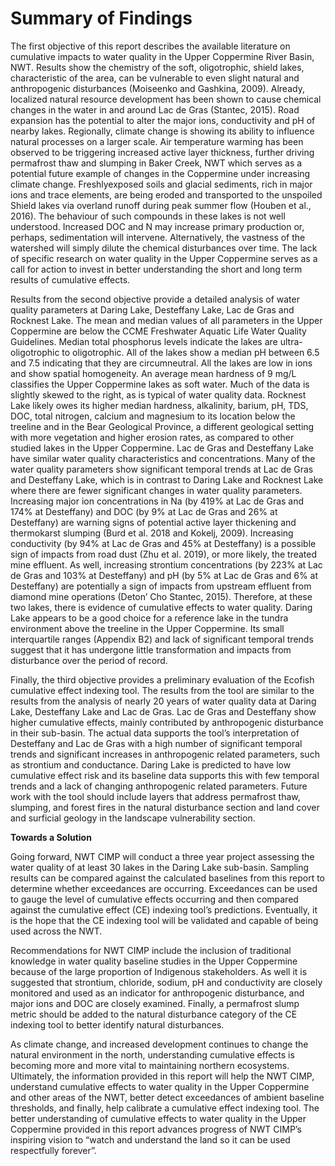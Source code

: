 # Summary of Findings

The first objective of this report describes the available literature on cumulative impacts to water
quality in the Upper Coppermine River Basin, NWT. Results show the chemistry of the soft,
oligotrophic, shield lakes, characteristic of the area, can be vulnerable to even slight natural and
anthropogenic disturbances (Moiseenko and Gashkina, 2009). Already, localized natural resource
development has been shown to cause chemical changes in the water in and around Lac de Gras
(Stantec, 2015). Road expansion has the potential to alter the major ions, conductivity and pH of
nearby lakes. Regionally, climate change is showing its ability to influence natural processes on a
larger scale. Air temperature warming has been observed to be triggering increased active layer
thickness, further driving permafrost thaw and slumping in Baker Creek, NWT which serves as a
potential future example of changes in the Coppermine under increasing climate change. Freshlyexposed
soils and glacial sediments, rich in major ions and trace elements, are being eroded and
transported to the unspoiled Shield lakes via overland runoff during peak summer flow (Houben et al.,
2016). The behaviour of such compounds in these lakes is not well understood. Increased DOC and N
may increase primary production or, perhaps, sedimentation will intervene. Alternatively, the
vastness of the watershed will simply dilute the chemical disturbances over time. The lack of specific
research on water quality in the Upper Coppermine serves as a call for action to invest in better
understanding the short and long term results of cumulative effects.

Results from the second objective provide a detailed analysis of water quality parameters at Daring
Lake, Desteffany Lake, Lac de Gras and Rocknest Lake. The mean and median values of all parameters
in the Upper Coppermine are below the CCME Freshwater Aquatic Life Water Quality Guidelines.
Median total phosphorus levels indicate the lakes are ultra-oligotrophic to oligotrophic. All of the
lakes show a median pH between 6.5 and 7.5 indicating that they are circumneutral. All the lakes are
low in ions and show spatial homogeneity. An average mean hardness of 9 mg/L classifies the Upper
Coppermine lakes as soft water. Much of the data is slightly skewed to the right, as is typical of water
quality data. Rocknest Lake likely owes its higher median hardness, alkalinity, barium, pH, TDS, DOC,
total nitrogen, calcium and magnesium to its location below the treeline and in the Bear Geological
Province, a different geological setting with more vegetation and higher erosion rates, as compared to
other studied lakes in the Upper Coppermine. Lac de Gras and Desteffany Lake have similar water
quality characteristics and concentrations. Many of the water quality parameters show significant
temporal trends at Lac de Gras and Desteffany Lake, which is in contrast to Daring Lake and Rocknest
Lake where there are fewer significant changes in water quality parameters. Increasing major ion
concentrations in Na (by 419% at Lac de Gras and 174% at Desteffany) and DOC (by 9% at Lac de Gras
and 26% at Desteffany) are warning signs of potential active layer thickening and thermokarst
slumping (Burd et al. 2018 and Kokelj, 2009). Increasing conductivity (by 94% at Lac de Gras and 45%
at Desteffany) is a possible sign of impacts from road dust (Zhu et al. 2019), or more likely, the treated
mine effluent. As well, increasing strontium concentrations (by 223% at Lac de Gras and 103% at
Desteffany) and pH (by 5% at Lac de Gras and 6% at Desteffany) are potentially a sign of impacts from
upstream effluent from diamond mine operations (Deton’ Cho Stantec, 2015). Therefore, at these two
lakes, there is evidence of cumulative effects to water quality. Daring Lake appears to be a good
choice for a reference lake in the tundra environment above the treeline in the Upper Coppermine. Its
small interquartile ranges (Appendix B2) and lack of significant temporal trends suggest that it has
undergone little transformation and impacts from disturbance over the period of record.

Finally, the third objective provides a preliminary evaluation of the Ecofish cumulative effect indexing
tool. The results from the tool are similar to the results from the analysis of nearly 20 years of water
quality data at Daring Lake, Desteffany Lake and Lac de Gras. Lac de Gras and Desteffany show higher
cumulative effects, mainly contributed by anthropogenic disturbance in their sub-basin. The actual
data supports the tool’s interpretation of Desteffany and Lac de Gras with a high number of
significant temporal trends and significant increases in anthropogenic related parameters, such as
strontium and conductance. Daring Lake is predicted to have low cumulative effect risk and its
baseline data supports this with few temporal trends and a lack of changing anthropogenic related
parameters. Future work with the tool should include layers that address permafrost thaw, slumping,
and forest fires in the natural disturbance section and land cover and surficial geology in the
landscape vulnerability section.

**Towards a Solution**

Going forward, NWT CIMP will conduct a three year project assessing the water quality of at least 30
lakes in the Daring Lake sub-basin. Sampling results can be compared against the calculated baselines
from this report to determine whether exceedances are occurring. Exceedances can be used to gauge the level of cumulative effects occurring and then compared against the cumulative effect (CE)
indexing tool’s predictions. Eventually, it is the hope that the CE indexing tool will be validated and
capable of being used across the NWT.

Recommendations for NWT CIMP include the inclusion of traditional knowledge in water quality
baseline studies in the Upper Coppermine because of the large proportion of Indigenous
stakeholders. As well it is suggested that strontium, chloride, sodium, pH and conductivity are closely
monitored and used as an indicator for anthropogenic disturbance, and major ions and DOC are
closely examined. Finally, a permafrost slump metric should be added to the natural disturbance
category of the CE indexing tool to better identify natural disturbances.

As climate change, and increased development continues to change the natural environment in the
north, understanding cumulative effects is becoming more and more vital to maintaining northern
ecosystems. Ultimately, the information provided in this report will help the NWT CIMP, understand
cumulative effects to water quality in the Upper Coppermine and other areas of the NWT, better
detect exceedances of ambient baseline thresholds, and finally, help calibrate a cumulative effect
indexing tool. The better understanding of cumulative effects to water quality in the Upper
Coppermine provided in this report advances progress of NWT CIMP’s inspiring vision to “watch and
understand the land so it can be used respectfully forever”.
